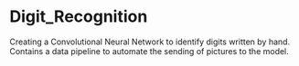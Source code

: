 # Digit_Recognition
Creating a Convolutional Neural Network to identify digits written by hand. Contains a data pipeline to automate the sending of pictures to the model.
